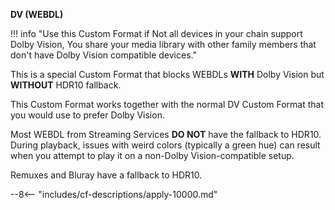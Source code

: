 <!-- markdownlint-disable MD041-->
**DV (WEBDL)**<br>

!!! info "Use this Custom Format if Not all devices in your chain support Dolby Vision, You share your media library with other family members that don't have Dolby Vision compatible devices."

This is a special Custom Format that blocks WEBDLs **WITH** Dolby Vision but **WITHOUT** HDR10 fallback.

This Custom Format works together with the normal DV Custom Format that you would use to prefer Dolby Vision.

Most WEBDL from Streaming Services **DO NOT** have the fallback to HDR10. During playback, issues with weird colors (typically a green hue) can result when you attempt to play it on a non-Dolby Vision-compatible setup.

Remuxes and Bluray have a fallback to HDR10.

--8<-- "includes/cf-descriptions/apply-10000.md"
<!-- markdownlint-enable MD041-->
